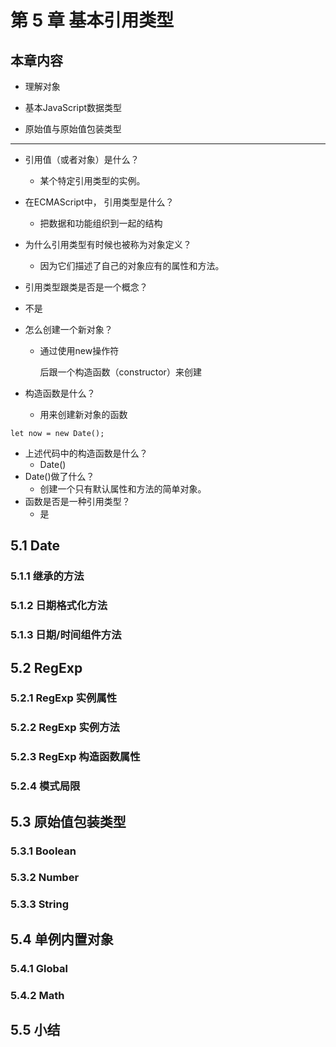 # 第 5 章 基本引用类型

## 本章内容

- 理解对象 

- 基本JavaScript数据类型 

- 原始值与原始值包装类型

------

- 引用值（或者对象）是什么？

  - 某个特定引用类型的实例。

- 在ECMAScript中， 引用类型是什么？

  - 把数据和功能组织到一起的结构

- 为什么引用类型有时候也被称为对象定义？

  - 因为它们描述了自己的对象应有的属性和方法。

-  引用类型跟类是否是一个概念？

  - 不是

- 怎么创建一个新对象？

  - 通过使用new操作符

    后跟一个构造函数（constructor）来创建

- 构造函数是什么？

  - 用来创建新对象的函数

```
let now = new Date();
```

- 上述代码中的构造函数是什么？
  - Date()
- Date()做了什么？
  - 创建一个只有默认属性和方法的简单对象。
- 函数是否是一种引用类型？
  - 是

## 5.1 Date

### 5.1.1 继承的方法

### 5.1.2 日期格式化方法

### 5.1.3 日期/时间组件方法

## 5.2 RegExp

### 5.2.1 RegExp 实例属性

### 5.2.2 RegExp 实例方法

### 5.2.3 RegExp 构造函数属性

### 5.2.4 模式局限

## 5.3 原始值包装类型

### 5.3.1 Boolean

### 5.3.2 Number

### 5.3.3 String

## 5.4 单例内置对象

### 5.4.1 Global

### 5.4.2 Math

## 5.5 小结